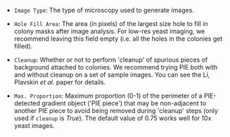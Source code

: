* `Image Type`: The type of microscopy used to generate images.

* `Hole Fill Area`: The area (in pixels) of the largest size hole to fill in colony masks after image analysis. For low-res yeast imaging, we recommend leaving this field empty (i.e. all the holes in the colonies get filled).

* `Cleanup`: Whether or not to perform 'cleanup' of spurious pieces of background attached to colonies. We recommend trying PIE both with and without cleanup on a set of sample images. You can see the Li, Plavskin *et al.* paper for details.

* `Max. Proportion`: Maximum proportion (0-1) of the perimeter of a PIE-detected gradient object ('PIE piece') that may be non-adjacent to another PIE piece to avoid being removed during 'cleanup' steps (only used if `cleanup` is *True*). The default value of 0.75 works well for 10x yeast images.

